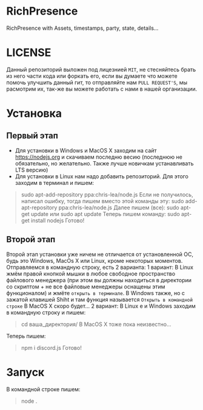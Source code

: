 # RichPresence
RichPresence with Assets, timestamps, party, state, details...

# LICENSE
Данный репозиторий выложен под лицезнией `MIT`, не стесняйтесь брать из него части кода или форкать его, если вы думаете что можете помочь улучшить данный гит, то отправляйте нам `PULL REQUEST'S`, мы расмотрим их, так-же вы можете работать с нами в нашей организации.
# Установка
## Первый этап
* Для установки в Windows и MacOS X заходим на сайт https://nodejs.org и скачиваем последню весию (последнюю не обязательно, но желательно. Также лучше новичкам устанавливать LTS версию)
* Для установки в Linux нам надо добавить репозиторий.
Для этого заходим в терминал и пишем:
> sudo apt-add-repository ppa:chris-lea/node.js
Если не получилось, написал ошибку, тогда пишем вместо этой команды эту:
> sudo add-apt-repository ppa:chris-lea/node.js
Далее пишем (все):
> sudo apt-get update
или
> sudo apt update
Теперь пишем команду:
> sudo apt-get install nodejs
Готово!
## Второй этап
Второй этап установки уже ничем не отличается от установленной ОС, будь это Windows, MacOs X или Linux, кроме некоторых моментов.
Отправляемся в командную строку, есть 2 варианта:
1 вариант:
В Linux жмём правой кнопкой мышки в любое свободное пространство файлового менеджера (при этом вы должны находиться в директории со скриптом + не все файловые менеджеры оснащены этим функционалом) и жмёте `открыть в терминале`.
В Windows также, но с зажатой клавишей Shiht и там функция называется `Открыть в командной строке`
В MacOS X скоро будет...
2 вариант:
В Linux е и Windows заходим в командную строку и пишем:
> cd ваша_директория/
В MacOS X тоже пока неизвестно...

Теперь пишем:
> npm i discord.js
Готово!
# Запуск
В командной строке пишем:
> node .
